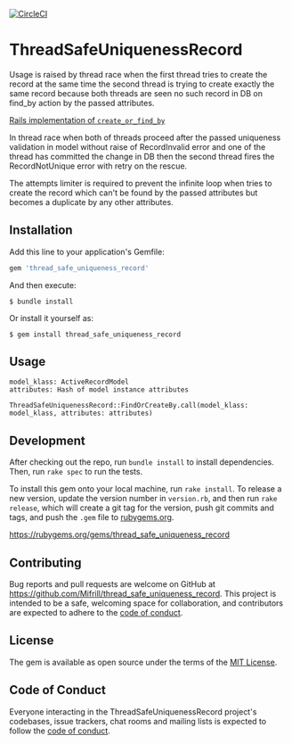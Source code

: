 [![CircleCI](https://circleci.com/gh/Mifrill/thread_safe_uniqueness_record.svg?style=svg)](https://app.circleci.com/pipelines/github/Mifrill/thread_safe_uniqueness_record)

# ThreadSafeUniquenessRecord

Usage is raised by thread race when the first thread tries to create
the record at the same time the second thread is trying to create exactly
the same record because both threads are seen no such record in DB
on find_by action by the passed attributes.

[Rails implementation of `create_or_find_by`](https://github.com/rails/rails/blob/24c1429a9e553196eb72312ec831afb6268222b1/activerecord/lib/active_record/relation.rb#L179-L222)

In thread race when both of threads proceed after the passed
uniqueness validation in model without raise of RecordInvalid error
and one of the thread has committed the change in DB then the second thread
fires the RecordNotUnique error with retry on the rescue.

The attempts limiter is required to prevent the infinite loop when tries
to create the record which can't be found by the passed attributes but
becomes a duplicate by any other attributes.

## Installation

Add this line to your application's Gemfile:

```ruby
gem 'thread_safe_uniqueness_record'
```

And then execute:

    $ bundle install

Or install it yourself as:

    $ gem install thread_safe_uniqueness_record

## Usage

    model_klass: ActiveRecordModel
    attributes: Hash of model instance attributes

    ThreadSafeUniquenessRecord::FindOrCreateBy.call(model_klass: model_klass, attributes: attributes)

## Development

After checking out the repo, run `bundle install` to install dependencies. Then, run `rake spec` to run the tests.

To install this gem onto your local machine, run `rake install`. To release a new version, update the version number in `version.rb`, and then run `rake release`, which will create a git tag for the version, push git commits and tags, and push the `.gem` file to [rubygems.org](https://rubygems.org).

https://rubygems.org/gems/thread_safe_uniqueness_record

## Contributing

Bug reports and pull requests are welcome on GitHub at https://github.com/Mifrill/thread_safe_uniqueness_record. This project is intended to be a safe, welcoming space for collaboration, and contributors are expected to adhere to the [code of conduct](https://github.com/Mifrill/thread_safe_uniqueness_record/blob/master/CODE_OF_CONDUCT.md).

## License

The gem is available as open source under the terms of the [MIT License](https://opensource.org/licenses/MIT).

## Code of Conduct

Everyone interacting in the ThreadSafeUniquenessRecord project's codebases, issue trackers, chat rooms and mailing lists is expected to follow the [code of conduct](https://github.com/Mifrill/thread_safe_uniqueness_record/blob/master/CODE_OF_CONDUCT.md).
